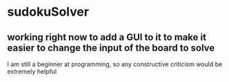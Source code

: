 # sudokuSolver
## working right now to add a GUI to it to make it easier to change the input of the board to solve
I am still a beginner at programming, so any constructive criticism would be extremely helpful
